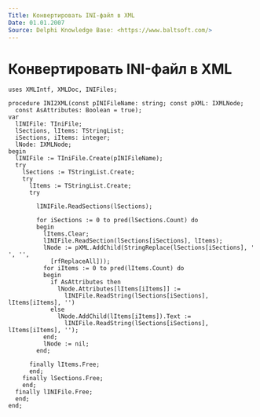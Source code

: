 ```yaml
---
Title: Конвертировать INI-файл в XML
Date: 01.01.2007
Source: Delphi Knowledge Base: <https://www.baltsoft.com/>
---
```



Конвертировать INI-файл в XML
=============================

    uses XMLIntf, XMLDoc, INIFiles;
     
    procedure INI2XML(const pINIFileName: string; const pXML: IXMLNode;
      const AsAttributes: Boolean = true);
    var
      lINIFile: TIniFile;
      lSections, lItems: TStringList;
      iSections, iItems: integer;
      lNode: IXMLNode;
    begin
      lINIFile := TIniFile.Create(pINIFileName);
      try
        lSections := TStringList.Create;
        try
          lItems := TStringList.Create;
          try
     
            lINIFile.ReadSections(lSections);
     
            for iSections := 0 to pred(lSections.Count) do
            begin
              lItems.Clear;
              lINIFile.ReadSection(lSections[iSections], lItems);
              lNode := pXML.AddChild(StringReplace(lSections[iSections], ' ', '',
                [rfReplaceAll]));
              for iItems := 0 to pred(lItems.Count) do
              begin
                if AsAttributes then
                  lNode.Attributes[lItems[iItems]] :=
                    lINIFile.ReadString(lSections[iSections], lItems[iItems], '')
                else
                  lNode.AddChild(lItems[iItems]).Text :=
                    lINIFile.ReadString(lSections[iSections], lItems[iItems], '');
              end;
              lNode := nil;
            end;
     
          finally lItems.Free;
          end;
        finally lSections.Free;
        end;
      finally lINIFile.Free;
      end;
    end;

